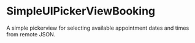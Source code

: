 # SimpleUIPickerViewBooking
A simple pickerview for selecting available appointment dates and times from remote JSON.
